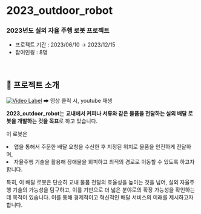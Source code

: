 # 2023_outdoor_robot

### 2023년도 실외 자율 주행 로봇 프로젝트
- 프로젝트 기간 : 2023/06/10 → 2023/12/15
- 참여인웡 : 8명

<br>

## 🎥 프로젝트 소개
[![Video Label](http://img.youtube.com/vi/watch?v=OPb_hmidFw8&t=3s/0.jpg)](https://www.youtube.com/watch?v=OPb_hmidFw8&t=3s)
  ➡ 영상 클릭 시, youtube 재생


**2023_outdoor_robot**는 **교내에서 커피나 서류와 같은 물품을 전달하는 실외 배달 로봇을 개발하는 것을 목표**로 하고 있습니다. 

이 로봇은 
<li>앱을 통해서 주문한 배달 요청을 수신한 후 지정된 위치로 물품을 안전하게 전달하며, </li> 
<li>자율주행 기술을 활용해 장애물을 회피하고 최적의 경로로 이동할 수 있도록 하고자합니다.</li>


특히, 이 배달 로봇은 단순히 교내 물품 전달의 효율성을 높이는 것을 넘어, 실외 자율주행 기술의 가능성을 탐구하고, 이를 기반으로 더 넓은 분야로의 확장 가능성을 확인하는 데 목적이 있습니다. 이를 통해 경제적이고 혁신적인 배달 서비스의 미래를 제시하고자 합니다.

<br>
